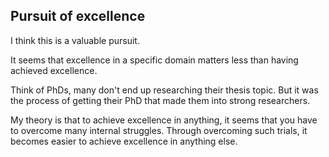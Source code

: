 ## Pursuit of excellence

I think this is a valuable pursuit.

It seems that excellence in a specific domain matters less than having achieved excellence.

Think of PhDs, many don't end up researching their thesis topic. But it was the process of getting their PhD that made them into strong researchers.

My theory is that to achieve excellence in anything, it seems that you have to overcome many internal struggles. Through overcoming such trials, it becomes easier to achieve excellence in anything else.

